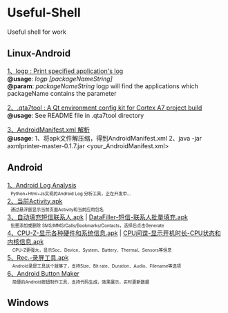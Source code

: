 # Useful-Shell
Useful shell for work

## Linux-Android 
[1、logp : Print specified application's log](https://github.com/Bravest-Ptt/Useful-Shell/blob/master/Linux-Android/logp)<br>
 **@usage**: _logp [packageNameString]_<br>
 **@param**: _packageNameString_ logp will find the applications which packageName contains the parameter<br>

[2、.qta7tool : A Qt environment config kit for Cortex A7 project build](https://github.com/Bravest-Ptt/Useful-Shell/blob/master/Linux-Android/.qta7tool)<br>
**@usage**: See README file in .qta7tool directory<br>

[3、AndroidManifest.xml 解析](https://github.com/Bravest-Ptt/Useful-Shell/blob/master/Linux-Android/axmlprinter-master-0.1.7.jar)<br>
**@usage**: 1、将apk文件解压缩，得到AndroidManifest.xml  2、java -jar axmlprinter-master-0.1.7.jar <your_AndroidManifest.xml><br>

## Android
[1、Android Log Analysis](https://github.com/Bravest-Ptt/Useful-Shell/tree/master/Android/parser)<br>
    <font size=1>Python+Html+Js实现的Android Log 分析工具，正在开发中...</font><br>
[2、当前Activity.apk](https://github.com/Bravest-Ptt/Useful-Shell/blob/master/Android/%E5%BD%93%E5%89%8DActivity.apk)<br>
    <font size=1>通过悬浮窗显示当前页面Activity和当前应用包名</font><br>
[3、自动填充短信联系人.apk](https://github.com/Bravest-Ptt/Useful-Shell/blob/master/Android/%E8%87%AA%E5%8A%A8%E5%A1%AB%E5%85%85%E7%9F%AD%E4%BF%A1%E8%81%94%E7%B3%BB%E4%BA%BA.apk) | [DataFiller-短信-联系人批量填充.apk](https://github.com/Bravest-Ptt/Useful-Shell/blob/master/Android/DataFiller-%E7%9F%AD%E4%BF%A1-%E8%81%94%E7%B3%BB%E4%BA%BA%E6%89%B9%E9%87%8F%E5%A1%AB%E5%85%85.apk)<br>
    <font size=1>批量添加或删除 SMS/MMS/Calls/Bookmarks/Contacts，选择后点击Generate</font><br>
[4、CPU-Z-显示各种硬件和系统信息.apk](https://github.com/Bravest-Ptt/Useful-Shell/blob/master/Android/CPU-Z-%E6%98%BE%E7%A4%BA%E5%90%84%E7%A7%8D%E7%A1%AC%E4%BB%B6%E5%92%8C%E7%B3%BB%E7%BB%9F%E4%BF%A1%E6%81%AF.apk) | [CPU间谍-显示开机时长-CPU状态和内核信息.apk](https://github.com/Bravest-Ptt/Useful-Shell/blob/master/Android/CPU%E9%97%B4%E8%B0%8D-%E6%98%BE%E7%A4%BA%E5%BC%80%E6%9C%BA%E6%97%B6%E9%95%BF-CPU%E7%8A%B6%E6%80%81%E5%92%8C%E5%86%85%E6%A0%B8%E4%BF%A1%E6%81%AF.apk)<br>
    <font size=1>CPU-Z更强大，显示Soc、Device、System、Battery、Thermal、Sensors等信息</font><br>
[5、Rec.-录屏工具.apk](https://github.com/Bravest-Ptt/Useful-Shell/blob/master/Android/Rec.-%E5%BD%95%E5%B1%8F%E5%B7%A5%E5%85%B7.apk)<br>
    <font size=1>Android录屏工具这个就够了，支持Size、Bit rate、Duration、Audio、Filename等选项</font><br>
[6、Android Button Maker](http://angrytools.com/android/button/)<br>
    <font size=1>简便的Android按钮制作工具，支持代码生成，效果展示，实时更新数据</font><br>
## Windows
